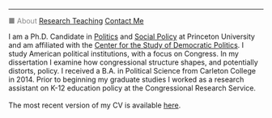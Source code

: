 <hr>
<div class="row">
  <div class="column left" style="color:#888"> <pagename> <currentpage></currentpage> &#9632; About </pagename> <pagename> <a href="research"> Research </a> </pagename> <pagename> <a href="teaching">Teaching</a> </pagename> <a href="contactme">Contact Me</a>  </div>
  <div class="column right"> <p> I am a Ph.D. Candidate in <a href="https://politics.princeton.edu/">Politics</a> and <a href="http://wws.princeton.edu/graduate-programs/programs-and-certificates/joint-degree-program-social-policy">Social Policy</a> at Princeton University and am affiliated with the <a href="https://csdp.princeton.edu/">Center for the Study of Democratic Politics</a>. I study American political institutions, with a focus on Congress.  In my dissertation I examine how congressional structure shapes, and potentially distorts, policy. I received a B.A. in Political Science from Carleton College in 2014. Prior to beginning my graduate studies I worked as a research assistant on K-12 education policy at the Congressional Research Service. <br> <br>
The most recent version of my CV is available <a href="https://leahrosenstiel.github.io/Rosenstiel_Current_CV.pdf">here</a>.  </p> </div>
</div>
  

